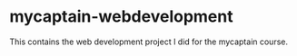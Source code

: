 # mycaptain-webdevelopment
This contains the web development project I did for the mycaptain course.

